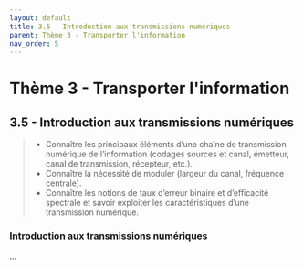 ```yaml
---
layout: default
title: 3.5 - Introduction aux transmissions numériques
parent: Thème 3 - Transporter l'information
nav_order: 5
---
```


# Thème 3 - Transporter l'information

## 3.5 - Introduction aux transmissions numériques

> - Connaître les principaux éléments d’une chaîne de transmission numérique de l’information (codages sources et canal, émetteur, canal de transmission, récepteur, etc.).
> - Connaître la nécessité de moduler (largeur du canal, fréquence centrale).
> - Connaître les notions de taux d’erreur binaire et d’efficacité spectrale et savoir exploiter les caractéristiques d’une transmission numérique.

### Introduction aux transmissions numériques

...